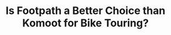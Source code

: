 ---
layout: community
category: community
title: "Is Footpath a Better Choice than Komoot for Bike Touring?"
description: "Komoot seems to be the go to app for planning bike trips, I have, however, found and app called Footpath much more intuitive and better for loops. the best app I have used is Osmand, an offline map with all details. MapOut is a very simple to use App, inexpensive, gives elevation and works without cell service if you download the maps."
isTopLevel: false
isSingleLevel: false
isArticle: false
datePublished: 2022-06-14 08:12:00 +0300
dateModified: 2022-06-14 08:12:00 +0300
published: false
---